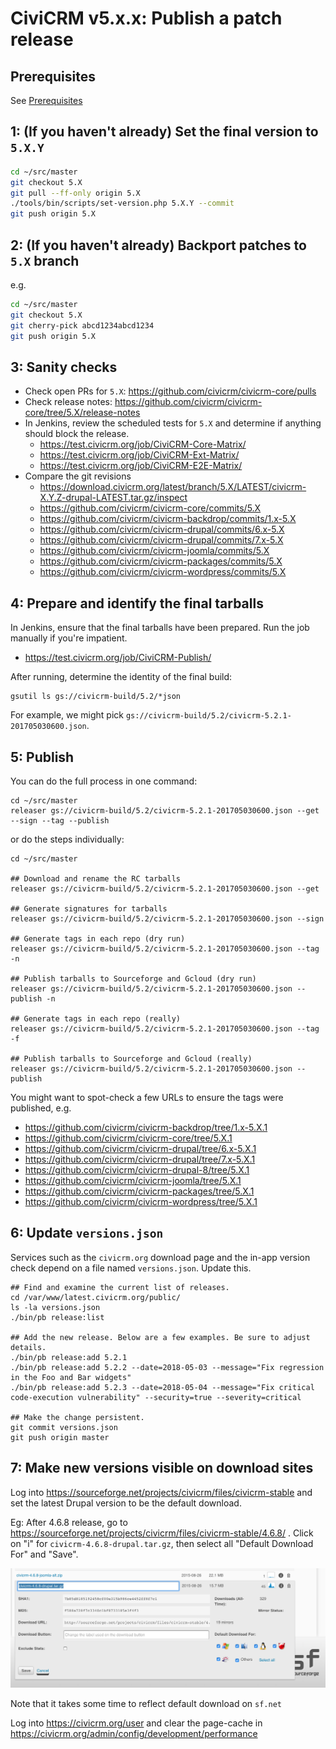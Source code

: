 # CiviCRM v5.x.x: Publish a patch release

## Prerequisites

See [Prerequisites](any-prereq.md)

## 1: (If you haven't already) Set the final version to `5.X.Y`

```bash
cd ~/src/master
git checkout 5.X
git pull --ff-only origin 5.X
./tools/bin/scripts/set-version.php 5.X.Y --commit
git push origin 5.X
```

## 2: (If you haven't already) Backport patches to `5.X` branch

e.g.

```bash
cd ~/src/master
git checkout 5.X
git cherry-pick abcd1234abcd1234 
git push origin 5.X
```

## 3: Sanity checks

* Check open PRs for `5.X`: https://github.com/civicrm/civicrm-core/pulls
* Check release notes: https://github.com/civicrm/civicrm-core/tree/5.X/release-notes
* In Jenkins, review the scheduled tests for `5.X` and determine if anything should block the release.
    * https://test.civicrm.org/job/CiviCRM-Core-Matrix/
    * https://test.civicrm.org/job/CiviCRM-Ext-Matrix/
    * https://test.civicrm.org/job/CiviCRM-E2E-Matrix/
* Compare the git revisions
    * https://download.civicrm.org/latest/branch/5.X/LATEST/civicrm-X.Y.Z-drupal-LATEST.tar.gz/inspect
    * https://github.com/civicrm/civicrm-core/commits/5.X
    * https://github.com/civicrm/civicrm-backdrop/commits/1.x-5.X
    * https://github.com/civicrm/civicrm-drupal/commits/6.x-5.X
    * https://github.com/civicrm/civicrm-drupal/commits/7.x-5.X
    * https://github.com/civicrm/civicrm-joomla/commits/5.X
    * https://github.com/civicrm/civicrm-packages/commits/5.X
    * https://github.com/civicrm/civicrm-wordpress/commits/5.X

## 4: Prepare and identify the final tarballs

In Jenkins, ensure that the final tarballs have been prepared. Run the job manually if you're impatient.

* https://test.civicrm.org/job/CiviCRM-Publish/

After running, determine the identity of the final build:

```
gsutil ls gs://civicrm-build/5.2/*json
```

For example, we might pick `gs://civicrm-build/5.2/civicrm-5.2.1-201705030600.json`.

## 5: Publish

You can do the full process in one command:

```
cd ~/src/master
releaser gs://civicrm-build/5.2/civicrm-5.2.1-201705030600.json --get --sign --tag --publish
```

or do the steps individually:

```
cd ~/src/master

## Download and rename the RC tarballs
releaser gs://civicrm-build/5.2/civicrm-5.2.1-201705030600.json --get

## Generate signatures for tarballs
releaser gs://civicrm-build/5.2/civicrm-5.2.1-201705030600.json --sign

## Generate tags in each repo (dry run)
releaser gs://civicrm-build/5.2/civicrm-5.2.1-201705030600.json --tag -n

## Publish tarballs to Sourceforge and Gcloud (dry run)
releaser gs://civicrm-build/5.2/civicrm-5.2.1-201705030600.json --publish -n

## Generate tags in each repo (really)
releaser gs://civicrm-build/5.2/civicrm-5.2.1-201705030600.json --tag -f

## Publish tarballs to Sourceforge and Gcloud (really)
releaser gs://civicrm-build/5.2/civicrm-5.2.1-201705030600.json --publish
```

You might want to spot-check a few URLs to ensure the tags were published, e.g.

* https://github.com/civicrm/civicrm-backdrop/tree/1.x-5.X.1
* https://github.com/civicrm/civicrm-core/tree/5.X.1
* https://github.com/civicrm/civicrm-drupal/tree/6.x-5.X.1
* https://github.com/civicrm/civicrm-drupal/tree/7.x-5.X.1
* https://github.com/civicrm/civicrm-drupal-8/tree/5.X.1
* https://github.com/civicrm/civicrm-joomla/tree/5.X.1
* https://github.com/civicrm/civicrm-packages/tree/5.X.1
* https://github.com/civicrm/civicrm-wordpress/tree/5.X.1

## 6: Update `versions.json`

Services such as the `civicrm.org` download page and the in-app version
check depend on a file named `versions.json`. Update this.

```
## Find and examine the current list of releases.
cd /var/www/latest.civicrm.org/public/
ls -la versions.json
./bin/pb release:list

## Add the new release. Below are a few examples. Be sure to adjust details.
./bin/pb release:add 5.2.1
./bin/pb release:add 5.2.2 --date=2018-05-03 --message="Fix regression in the Foo and Bar widgets"
./bin/pb release:add 5.2.3 --date=2018-05-04 --message="Fix critical code-execution vulnerability" --security=true --severity=critical

## Make the change persistent.
git commit versions.json
git push origin master
```

## 7: Make new versions visible on download sites

Log into https://sourceforge.net/projects/civicrm/files/civicrm-stable and set the latest Drupal version to be the default download.

Eg: After 4.6.8 release, go to https://sourceforge.net/projects/civicrm/files/civicrm-stable/4.6.8/  . Click on "i" for `civicrm-4.6.8-drupal.tar.gz`, then select all "Default Download For" and "Save".

![Marking a default release in SourceForge](/doc/images/SourceforgeDefaultDownload.png)

Note that it takes some time to reflect default download on `sf.net`

Log into https://civicrm.org/user and clear the page-cache in https://civicrm.org/admin/config/development/performance
